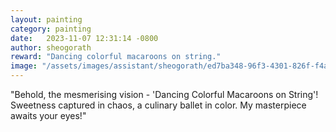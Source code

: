 ```yaml
---
layout: painting
category: painting
date:   2023-11-07 12:31:14 -0800
author: sheogorath
reward: "Dancing colorful macaroons on string."
image: "/assets/images/assistant/sheogorath/ed7ba348-96f3-4301-826f-f4aa1b77c57b.png"
---
```

"Behold, the mesmerising vision - 'Dancing Colorful Macaroons on String'! Sweetness captured in chaos, a culinary ballet in color. My masterpiece awaits your eyes!"